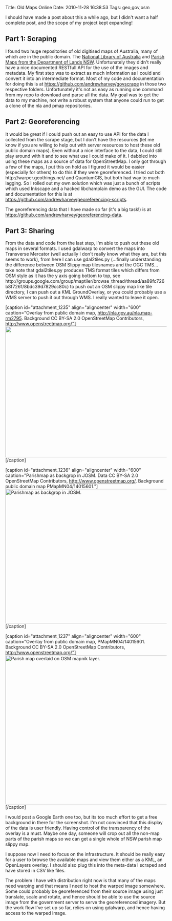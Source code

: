 Title: Old Maps Online
Date: 2010-11-28 16:38:53
Tags: geo,gov,osm

I should have made a post about this a while ago, but I didn't want a half complete post, and the scope of my project kept expanding!
<h2>Part 1: Scraping</h2>
I found two huge repositories of old digitised maps of Australia, many of which are in the public domain. The <a href="http://nla.gov.au/">National Library of Australia</a> and <a href="http://parishmaps.lands.nsw.gov.au/pmap.html">Parish Maps from the Department of Lands NSW</a>. Unfortunately they didn't really have a nice documented RESTfull API for the use of the images and metadata. My first step was to extract as much information as I could and convert it into an intermediate format. Most of my code and documentation for doing this is at <a href="https://github.com/andrewharvey/govscrape">https://github.com/andrewharvey/govscrape</a> in those two respective folders. Unfortunately it's not as easy as running one command from my repo to download and parse all the data. My goal was to get the data to my machine, not write a robust system that anyone could run to get a clone of the nla and pmap repositories.
<h2>Part 2: Georeferencing</h2>
It would be great if I could push out an easy to use API for the data I collected from the scrape stage, but I don't have the resources (let me know if you are willing to help out with server resources to host these old public domain maps). Even without a nice interface to the data, I could still play around with it and to see what use I could make of it. I dabbled into using these maps as a source of data for OpenStreetMap. I only got through a few of the maps, I put this on hold as I figured it would be easier (especially for others) to do this if they were georeferenced. I tried out both http://warper.geothings.net/ and QuantumGIS, but both had way to much lagging. So I rolled out my own solution which was just a bunch of scripts which used Inkscape and a hacked libchamplain demo as the GUI. The code and documentation for this is at <a href="https://github.com/andrewharvey/georeferencing-scripts">https://github.com/andrewharvey/georeferencing-scripts</a>.

The georeferencing data that I have made so far (it's a big task!) is at <a href="https://github.com/andrewharvey/georeferencing-data">https://github.com/andrewharvey/georeferencing-data</a>.
<h2>Part 3: Sharing</h2>
From the data and code from the last step, I'm able to push out these old maps in several formats. I used gdalwarp to convert the maps into Transverse Mercator (well actually I don't really know what they are, but this seems to work), from here I can use gdal2tiles.py (...finally understanding the difference between OSM Slippy map tilesnames and the OGC TMS... take note that gdal2tiles.py produces TMS format tiles which differs from OSM style as it has the y axis going bottom to top, see http://groups.google.com/group/maptiler/browse_thread/thread/aa89fc726b8f7261/8bdc39d7829cc80c) to push out an OSM slippy map like tile directory, I can push out a KML GroundOverlay, or you could probably use a WMS server to push it out through WMS. I really wanted to leave it open.

[caption id="attachment_1235" align="aligncenter" width="600" caption="Overlay from public domain map, http://nla.gov.au/nla.map-rm2795. Background CC BY-SA 2.0 OpenStreetMap Contributors, http://www.openstreetmap.org/"]<a href="/blog/attachments/2010/11/oldmap-on-osmmapnik-in-openlayers.png"><img class="size-full wp-image-1235" title="oldmap-on-osmmapnik-in-openlayers" src="/blog/attachments/2010/11/oldmap-on-osmmapnik-in-openlayers.png" alt="" width="600" height="409" /></a>[/caption]

[caption id="attachment_1236" align="aligncenter" width="600" caption="Parishmap as backgrop in JOSM. Data CC BY-SA 2.0 OpenStreetMap Contributors, http://www.openstreetmap.org/. Background public domain map PMapMN04/14015601."]<a href="/blog/attachments/2010/11/oldmap-in-josm.png"><img class="size-full wp-image-1236" title="oldmap-in-josm" src="/blog/attachments/2010/11/oldmap-in-josm.png" alt="Parishmap as backgrop in JOSM." width="600" height="420" /></a>[/caption]

[caption id="attachment_1237" align="aligncenter" width="600" caption="Overlay from public domain map, PMapMN04/14015601. Background CC BY-SA 2.0 OpenStreetMap Contributors, http://www.openstreetmap.org/"]<a href="/blog/attachments/2010/11/oldmap-on-osmmapnik-in-openlayers2.png"><img class="size-full wp-image-1237" title="oldmap-on-osmmapnik-in-openlayers2" src="/blog/attachments/2010/11/oldmap-on-osmmapnik-in-openlayers2.png" alt="Parish map overlaid on OSM mapnik layer." width="600" height="466" /></a>[/caption]

I would post a Google Earth one too, but its too much effort to get a free background in there for the screenshot. I'm not convinced that this display of the data is user friendly. Having control of the transparency of the overlay is a must. Maybe one day, someone will crop out all the non-map parts of the parish maps so we can get a single whole of NSW parish map slippy map.

I suppose now I need to focus on the infrastructure. It should be really easy for a user to browse the available maps and view them either as a KML, an OpenLayers overlay. I should also plug this into the meta-data I scraped and have stored in CSV like files.

The problem I have with distribution right now is that many of the maps need warping and that means I need to host the warped image somewhere. Some could probably be georeferenced from their source image using just translate, scale and rotate, and hence should be able to use the source image from the government server to serve the georeferenced imagery. But the work flow I've set up so far, relies on using gdalwarp, and hence having access to the warped image.
